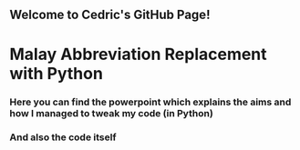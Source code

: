 ## Welcome to Cedric's GitHub Page!

# Malay Abbreviation Replacement with Python

### Here you can find the powerpoint which explains the aims and how I managed to tweak my code (in Python)

### And also the code itself 
